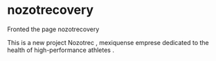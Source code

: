# nozotrecovery
Fronted the page nozotrecovery



This is a new project Nozotrec , mexiquense emprese dedicated to the health of high-performance athletes .
